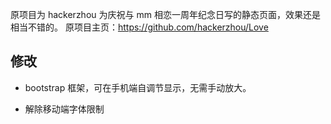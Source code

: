 原项目为 hackerzhou 为庆祝与 mm 相恋一周年纪念日写的静态页面，效果还是相当不错的。
原项目主页：https://github.com/hackerzhou/Love

## 修改

* bootstrap 框架，可在手机端自调节显示，无需手动放大。

* 解除移动端字体限制

